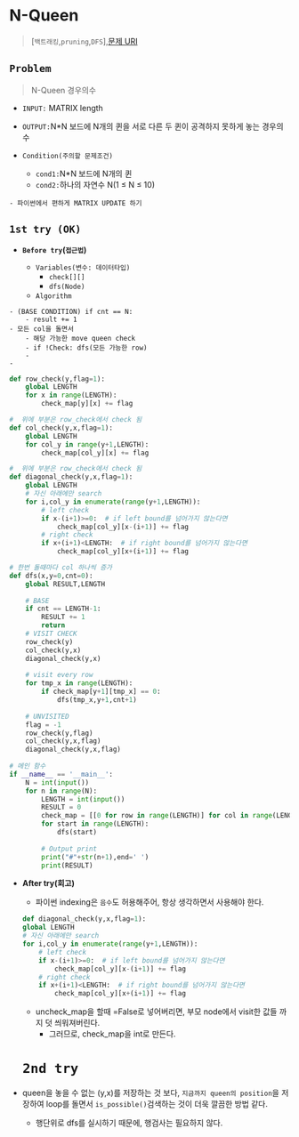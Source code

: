 # N-Queen
> [`백트래킹`,`pruning`,`DFS`],[문제 URI](https://swexpertacademy.com/main/talk/solvingClub/problemView.do?solveclubId=AV6kld8aisgDFASb&contestProbId=AV7GKs06AU0DFAXB&probBoxId=AV6kld8aiskDFASb&type=PROBLEM&problemBoxTitle=%EC%82%BC%EC%84%B1%EC%8B%9C%ED%97%98%EB%8C%80%EB%B9%84+%EA%B8%B0%EB%B3%B8%EB%AC%B8%EC%A0%9C%EB%AA%A8%EC%9D%8C%28%EB%82%9C%EC%9D%B4%EB%8F%84+1~3%29&problemBoxCnt=15)

## `Problem`
> N-Queen 경우의수
- `INPUT:` MATRIX length
- `OUTPUT:`N*N 보드에 N개의 퀸을 서로 다른 두 퀸이 공격하지 못하게 놓는 경우의 수

- `Condition(주의할 문제조건)`
    - `cond1:`N*N 보드에 N개의 퀸
    - `cond2:`하나의 자연수 N(1 ≤ N ≤ 10)

```
- 파이썬에서 편하게 MATRIX UPDATE 하기
```

## `1st try (OK)`
- **`Before try`(`접근법`)**

  - `Variables(변수: 데이터타입)`
    - `check[][]`
    - `dfs(Node)`
  - `Algorithm`
```
- (BASE CONDITION) if cnt == N:
    - result += 1
- 모든 col을 돌면서
    - 해당 가능한 move queen check
    - if !Check: dfs(모든 가능한 row)
    - 
- 
```
  
```python
def row_check(y,flag=1):
    global LENGTH
    for x in range(LENGTH):
        check_map[y][x] += flag

#  위에 부분은 row_check에서 check 됨
def col_check(y,x,flag=1):
    global LENGTH
    for col_y in range(y+1,LENGTH):
        check_map[col_y][x] += flag

#  위에 부분은 row_check에서 check 됨
def diagonal_check(y,x,flag=1):
    global LENGTH
    # 자신 아래에만 search
    for i,col_y in enumerate(range(y+1,LENGTH)):
        # left check
        if x-(i+1)>=0:  # if left bound를 넘어가지 않는다면
            check_map[col_y][x-(i+1)] += flag
        # right check
        if x+(i+1)<LENGTH:  # if right bound를 넘어가지 않는다면
            check_map[col_y][x+(i+1)] += flag

# 한번 돌때마다 col 하나씩 증가
def dfs(x,y=0,cnt=0):
    global RESULT,LENGTH
    
    # BASE
    if cnt == LENGTH-1:
        RESULT += 1
        return
    # VISIT CHECK
    row_check(y)
    col_check(y,x)
    diagonal_check(y,x)
    
    # visit every row
    for tmp_x in range(LENGTH):    
        if check_map[y+1][tmp_x] == 0:
            dfs(tmp_x,y+1,cnt+1)
        
    # UNVISITED
    flag = -1
    row_check(y,flag)
    col_check(y,x,flag)
    diagonal_check(y,x,flag)
    
# 메인 함수
if __name__ == '__main__':
    N = int(input())
    for n in range(N):
        LENGTH = int(input())
        RESULT = 0
        check_map = [[0 for row in range(LENGTH)] for col in range(LENGTH)] # N x N
        for start in range(LENGTH):
            dfs(start)
            
        # Output print
        print("#"+str(n+1),end=' ')
        print(RESULT)
```
- **After try(회고)**
    - 파이썬 indexing은 `음수`도 허용해주어, 항상 생각하면서 사용해야 
    한다.
    ```python
    def diagonal_check(y,x,flag=1):
    global LENGTH
    # 자신 아래에만 search
    for i,col_y in enumerate(range(y+1,LENGTH)):
        # left check
        if x-(i+1)>=0:  # if left bound를 넘어가지 않는다면
            check_map[col_y][x-(i+1)] += flag
        # right check
        if x+(i+1)<LENGTH:  # if right bound를 넘어가지 않는다면
            check_map[col_y][x+(i+1)] += flag
    ```

    - uncheck_map을 할때 =False로 넣어버리면, 부모 node에서 visit한 값들 까지 덧 씌워져버린다.
        - 그러므로, check_map을 int로 만든다.
 
  # `2nd try`
 - queen을 놓을 수 없는 (y,x)를 저장하는 것 보다, `지금까지 queen의 position`을 저장하여 loop를 돌면서 `is_possible()`검색하는 것이 더욱 깔끔한 방법 같다.
    - 행단위로 dfs를 실시하기 때문에, 행검사는 필요하지 않다.




